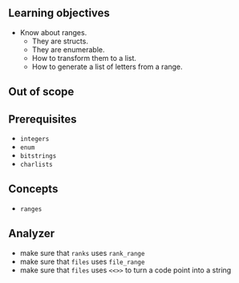 ## Learning objectives

- Know about ranges.
  - They are structs.
  - They are enumerable.
  - How to transform them to a list.
  - How to generate a list of letters from a range.

## Out of scope

## Prerequisites

- `integers`
- `enum`
- `bitstrings`
- `charlists`

## Concepts

- `ranges`

## Analyzer

- make sure that `ranks` uses `rank_range`
- make sure that `files` uses `file_range`
- make sure that `files` uses `<<>>` to turn a code point into a string
